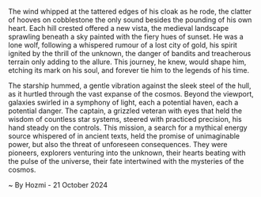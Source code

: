 
The wind whipped at the tattered edges of his cloak as he rode, the clatter of hooves on cobblestone the only sound besides the pounding of his own heart. Each hill crested offered a new vista, the medieval landscape sprawling beneath a sky painted with the fiery hues of sunset. He was a lone wolf, following a whispered rumour of a lost city of gold, his spirit ignited by the thrill of the unknown, the danger of bandits and treacherous terrain only adding to the allure. This journey, he knew, would shape him, etching its mark on his soul, and forever tie him to the legends of his time.

The starship hummed, a gentle vibration against the sleek steel of the hull, as it hurtled through the vast expanse of the cosmos. Beyond the viewport, galaxies swirled in a symphony of light, each a potential haven, each a potential danger. The captain, a grizzled veteran with eyes that held the wisdom of countless star systems, steered with practiced precision, his hand steady on the controls. This mission, a search for a mythical energy source whispered of in ancient texts, held the promise of unimaginable power, but also the threat of unforeseen consequences. They were pioneers, explorers venturing into the unknown, their hearts beating with the pulse of the universe, their fate intertwined with the mysteries of the cosmos. 

~ By Hozmi - 21 October 2024
